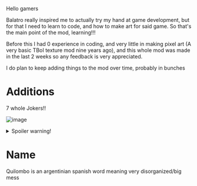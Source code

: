 Hello gamers

Balatro really inspired me to actually try my hand at game development, but for that I need to learn to code, and how to make art for said game. So that's the main point of the mod, learning!!!

Before this I had 0 experience in coding, and very little in making pixel art (A very basic TBoI texture mod nine years ago), and this whole mod was made in the last 2 weeks so any feedback is very appreciated.

I do plan to keep adding things to the mod over time, probably in bunches

# Additions
7 whole Jokers!!

![image](https://github.com/user-attachments/assets/dc8740d0-cc63-472a-ade2-55a5affeab09)
<details>
    <summary>Spoiler warning!</summary>
  
    Faustian Bargain | This Joker's Xmult is multiplied by X1.5 for every 6 in your full deck. If your hand ever contains three 6s, YOU LOSE 
    Fine Wine        | Food Jokers grow instead of decaying 
    Prosopagnosia    | All face cards count as Kings, Queens and Jacks 
    Golden Idol      | x0.25 Mult, Gains $25 sell value every round 
    World Cutter     | Lowers the level of first played poker hand each round. Lowering the level of a poker hand gives $7 
    Daydreamer       | Every played hand has a 1 in 4 chance to upgrade a random poker hand 
    Sleepy Joker     | Gains a tenth of the chips of every scoring card. Playing cards don't give any chips 
    
</details>

# Name
Quilombo is an argentinian spanish word meaning very disorganized/big mess
